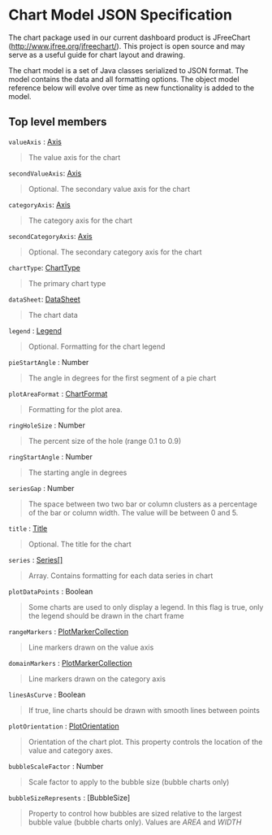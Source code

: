 # Chart Model JSON Specification

The chart package used in our current dashboard product is JFreeChart (http://www.jfree.org/jfreechart/). This project is open source and may serve as a useful guide for chart layout and drawing.

The chart model is a set of Java classes serialized to JSON format. The model contains the data and all formatting options. The object model reference below will evolve over time as new functionality is added to the model. 

## Top level members

`valueAxis` : [Axis](axis.md) 
> The value axis for the chart

`secondValueAxis`: [Axis](axis.md) 
> Optional. The secondary value axis for the chart

`categoryAxis`: [Axis](axis.md)
> The category axis for the chart

`secondCategoryAxis`: [Axis](axis.md) 
> Optional. The secondary category axis for the chart

`chartType`: [ChartType](chart-type.md) 
> The primary chart type
 
`dataSheet`: [DataSheet](data-sheet.md)
> The chart data

`legend` : [Legend](legend.md)
> Optional. Formatting for the chart legend

`pieStartAngle` : Number
> The angle in degrees for the first segment of a pie chart

`plotAreaFormat` : [ChartFormat](chart-format.md)
> Formatting for the plot area.

`ringHoleSize` : Number
> The percent size of the hole (range 0.1 to 0.9)

`ringStartAngle` : Number
> The starting angle in degrees

`seriesGap` : Number
> The space between two two bar or column clusters as a percentage of the bar or column width. The value will be between 0 and 5.

`title` : [Title](title.md)
> Optional. The title for the chart

`series` : [Series\[\]](series.md)
> Array. Contains formatting for each data series in chart

`plotDataPoints` : Boolean
> Some charts are used to only display a legend. In this flag is true, only the legend should be drawn in the chart frame

`rangeMarkers` : [PlotMarkerCollection](plot-marker-collection.md)
> Line markers drawn on the value axis

`domainMarkers` : [PlotMarkerCollection](plot-marker-collection.md)
> Line markers drawn on the category axis

`linesAsCurve` : Boolean
> If true, line charts should be drawn with smooth lines between points

`plotOrientation` : [PlotOrientation](plot-orientation.md)
> Orientation of the chart plot. This property controls the location of the value and category axes. 

`bubbleScaleFactor` : Number
> Scale factor to apply to the bubble size (bubble charts only)

`bubbleSizeRepresents` : [BubbleSize]
> Property to control how bubbles are sized relative to the largest bubble value (bubble charts only). Values are _AREA_ and _WIDTH_










